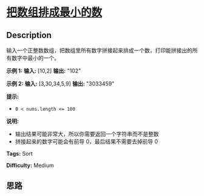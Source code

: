 # [把数组排成最小的数][title]

## Description

输入一个正整数数组，把数组里所有数字拼接起来排成一个数，打印能拼接出的所有数字中最小的一个。



**示例 1:**
            **输入:** [10,2]    **输出:** "102"

**示例  2:**
            **输入:** [3,30,34,5,9]    **输出:** "3033459"



**提示:**

  * `0 < nums.length <= 100`

**说明:**

  * 输出结果可能非常大，所以你需要返回一个字符串而不是整数
  * 拼接起来的数字可能会有前导 0，最后结果不需要去掉前导 0


**Tags:** Sort

**Difficulty:** Medium

## 思路

[title]: https://leetcode-cn.com/problems/ba-shu-zu-pai-cheng-zui-xiao-de-shu-lcof
